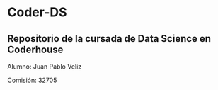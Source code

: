 # Coder-DS

## Repositorio de la cursada de Data Science en Coderhouse

Alumno: Juan Pablo Veliz

Comisión: 32705
